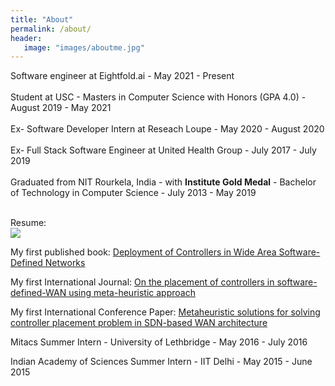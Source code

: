```yaml
---
title: "About"
permalink: /about/
header: 
   image: "images/aboutme.jpg"
---
```

Software engineer at Eightfold.ai - May 2021 - Present <br/> <br/>
Student at USC - Masters in Computer Science with Honors (GPA 4.0) - August 2019 - May 2021 <br/> <br/>
Ex- Software Developer Intern at Reseach Loupe - May 2020 - August 2020 <br/><br/>
Ex- Full Stack Software Engineer at United Health Group - July 2017 - July 2019 <br/><br/>
Graduated from NIT Rourkela, India - with **Institute Gold Medal** - Bachelor of Technology in Computer Science - July 2013 - May 2019 <br/><br/>

Resume:<br/>
<a href="{{ site.url }}{{ site.baseurl }}/images/resume.PNG"><img src="{{ site.url }}{{ site.baseurl }}/images/resume.PNG"></a>

My first published book:
[Deployment of Controllers in Wide Area Software-Defined Networks](https://www.amazon.com/Deployment-Controllers-Wide-Software-Defined-Networks/dp/3330324732)

My first International Journal:
[On the placement of controllers in software-defined-WAN using meta-heuristic approach](https://www.sciencedirect.com/science/article/abs/pii/S0164121218301080)

My first International Conference Paper:
[Metaheuristic solutions for solving controller placement problem in SDN-based WAN architecture](https://opus.lib.uts.edu.au/handle/10453/127556)

Mitacs Summer Intern - University of Lethbridge - May 2016 - July 2016

Indian Academy of Sciences Summer Intern - IIT Delhi - May 2015 - June 2015
